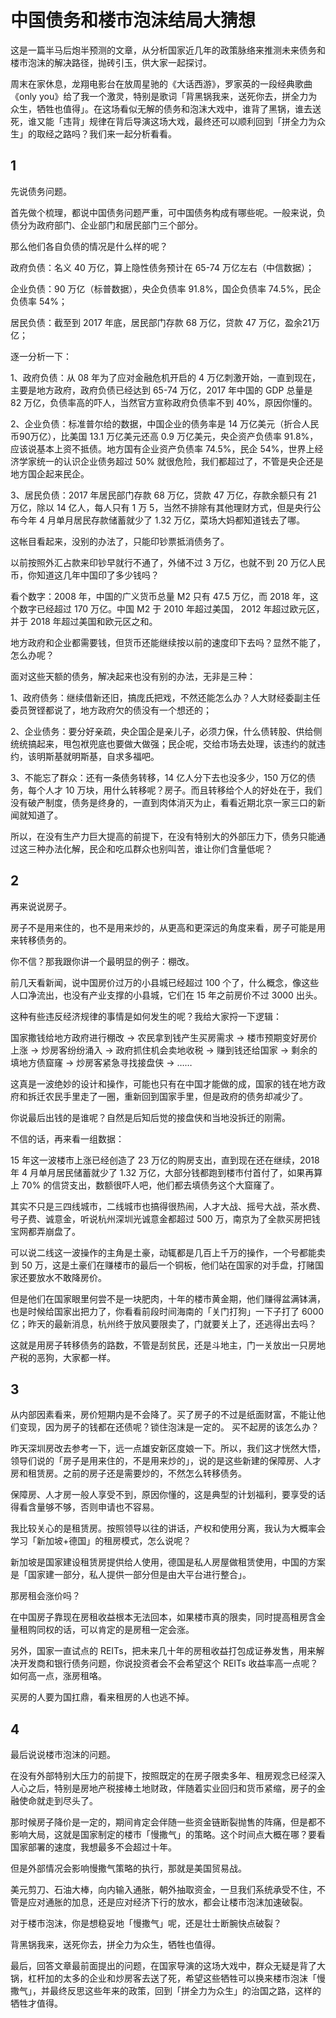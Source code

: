 # 中国债务和楼市泡沫结局大猜想

这是一篇半马后炮半预测的文章，从分析国家近几年的政策脉络来推测未来债务和楼市泡沫的解决路径，抛砖引玉，供大家一起探讨。

周末在家休息，龙翔电影台在放周星驰的《大话西游》，罗家英的一段经典歌曲《only you》给了我一个激灵，特别是歌词「背黑锅我来，送死你去，拼全力为众生，牺牲也值得」。在这场看似无解的债务和泡沫大戏中，谁背了黑锅，谁去送死，谁又能「违背」规律在背后导演这场大戏，最终还可以顺利回到「拼全力为众生」的取经之路吗？我们来一起分析看看。

## 1
先说债务问题。

首先做个梳理，都说中国债务问题严重，可中国债务构成有哪些呢。一般来说，负债分为政府部门、企业部门和居民部门三个部分。

那么他们各自负债的情况是什么样的呢？

政府负债：名义 40 万亿，算上隐性债务预计在 65-74 万亿左右（中信数据）；

企业负债：90 万亿（标普数据），央企负债率 91.8%，国企负债率 74.5%，民企负债率 54%；

居民负债：截至到 2017 年底，居民部门存款 68 万亿，贷款 47 万亿，盈余21万亿；

逐一分析一下：

1、政府负债：从 08 年为了应对金融危机开启的 4 万亿刺激开始，一直到现在，主要是地方政府，政府负债已经达到 65-74 万亿，2017 年中国的 GDP 总量是 82 万亿，负债率高的吓人，当然官方宣称政府负债率不到 40%，原因你懂的。

2、企业负债：标准普尔给的数据，中国企业的债务率是 14 万亿美元（折合人民币90万亿），比美国 13.1 万亿美元还高 0.9 万亿美元，央企资产负债率 91.8%，应该说基本上资不抵债。地方国有企业资产负债率 74.5%，民企 54%，世界上经济学家统一的认识企业债务超过 50% 就很危险，我们都超过了，不管是央企还是地方国企起来民企。

3、居民负债：2017 年居民部门存款 68 万亿，贷款 47 万亿，存款余额只有 21 万亿，除以 14 亿人，每人只有 1 万 5，当然不排除有其他理财方式，但是央行公布今年 4 月单月居民存款储蓄就少了 1.32 万亿，菜场大妈都知道钱去了哪。

这帐目看起来，没别的办法了，只能印钞票抵消债务了。

以前按照外汇占款来印钞早就行不通了，外储不过 3 万亿，也就不到 20 万亿人民币，你知道这几年中国印了多少钱吗？

看个数字：2008 年，中国的广义货币总量 M2 只有 47.5 万亿，而 2018 年，这个数字已经超过 170 万亿。中国 M2 于 2010 年超过美国， 2012 年超过欧元区，并于 2018 年超过美国和欧元区之和。

地方政府和企业都需要钱，但货币还能继续按以前的速度印下去吗？显然不能了，怎么办呢？

面对这些天额的债务，解决起来也没有别的办法，无非是三种：

1、政府债务：继续借新还旧，搞庞氏把戏，不然还能怎么办？人大财经委副主任委员贺铿都说了，地方政府欠的债没有一个想还的；

2、企业债务：要分好亲疏，央企国企是亲儿子，必须力保，什么债转股、供给侧统统搞起来，甩包袱兜底也要做大做强；民企呢，交给市场去处理，该违约的就违约，该明斯基就明斯基，自求多福吧。

3、不能忘了群众：还有一条债务转移，14 亿人分下去也没多少，150 万亿的债务，每个人才 10 万块，用什么转移呢？房子。而且转移给个人的好处在于，我们没有破产制度，债务是终身的，一直到肉体消灭为止，看看近期北京一家三口的新闻就知道了。

所以，在没有生产力巨大提高的前提下，在没有特别大的外部压力下，债务只能通过这三种办法化解，民企和吃瓜群众也别叫苦，谁让你们含量低呢？

## 2

再来说说房子。

房子不是用来住的，也不是用来炒的，从更高和更深远的角度来看，房子可能是用来转移债务的。

你不信？那我跟你讲一个最明显的例子：棚改。

前几天看新闻，说中国房价过万的小县城已经超过 100 个了，什么概念，像这些人口净流出，也没有产业支撑的小县城，它们在 15 年之前房价不过 3000 出头。

这种有些违反经济规律的事情是如何发生的呢？我给大家捋一下逻辑：

国家撒钱给地方政府进行棚改 → 农民拿到钱产生买房需求 → 楼市预期变好房价上涨 → 炒房客纷纷涌入 → 政府抓住机会卖地收税 → 赚到钱还给国家 → 剩余的填地方债窟窿 → 炒房客紧急寻找接盘侠 → ……

这真是一波绝妙的设计和操作，可能也只有在中国才能做的成，国家的钱在地方政府和拆迁农民手里走了一圈，重新回到国家手里，但是政府的债务却减少了。

你说最后出钱的是谁呢？自然是后知后觉的接盘侠和当地没拆迁的刚需。

不信的话，再来看一组数据：

15 年这一波楼市上涨已经创造了 23 万亿的购房支出，直到现在还在继续，2018 年 4 月单月居民储蓄就少了 1.32 万亿，大部分钱都跑到楼市付首付了，如果再算上 70% 的信贷支出，数额很吓人吧，他们都去填债务这个大窟窿了。

其实不只是三四线城市，二线城市也搞得很热闹，人才大战、摇号大战，茶水费、号子费、诚意金，听说杭州深圳光诚意金都超过 500 万，南京为了全款买房把钱宝网都弄崩盘了。

可以说二线这一波操作的主角是土豪，动辄都是几百上千万的操作，一个号都能卖到 50 万，这是土豪们在赚楼市的最后一个铜板，他们站在国家的对手盘，打赌国家还要放水不敢降房价。

但是他们在国家眼里何尝不是一块肥肉，十年的楼市黄金期，他们赚得盆满钵满，也是时候给国家出把力了，你看看前段时间海南的「关门打狗」一下子打了 6000 亿；昨天的最新消息，杭州终于放风要限卖了，门就要关上了，还逃得出去吗？

这就是用房子转移债务的路数，不管是刮贫民，还是斗地主，门一关放出一只房地产税的恶狗，大家都一样。

## 3

从内部因素看来，房价短期内是不会降了。买了房子的不过是纸面财富，不能让他们变现，因为房子的钱都在还债呢？锁住泡沫是一定的。
买不起房的该怎么办？

昨天深圳房改去参考一下，远一点雄安新区度娘一下。所以，我们这才恍然大悟，领导们说的「房子是用来住的，不是用来炒的」，说的是这些新建的保障房、人才房和租赁房。之前的房子还是需要炒的，不然怎么转移债务。

保障房、人才房一般人享受不到，原因你懂的，这是典型的计划福利，要享受的话得看含量够不够，否则申请也不容易。

我比较关心的是租赁房。按照领导以往的讲话，产权和使用分离，我认为大概率会学习「新加坡+德国」的租房模式，怎么说呢？

新加坡是国家建设租赁房提供给人使用，德国是私人房屋做租赁使用，中国的方案是「国家建一部分，私人提供一部分但是由大平台进行整合」。

那房租会涨价吗？

在中国房子靠现在房租收益根本无法回本，如果楼市真的限卖，同时提高租房含金量租购同权的话，可以肯定的是房租一定会涨。

另外，国家一直试点的 REITs，把未来几十年的房租收益打包成证券发售，用来解决开发商和银行债务问题，你说投资者会不会希望这个 REITs 收益率高一点呢？如何高一点，涨房租咯。

买房的人要为国扛鼎，看来租房的人也逃不掉。

## 4

最后说说楼市泡沫的问题。

在没有外部特别大压力的前提下，按照既定的在房子限卖多年、租房观念已经深入人心之后，特别是房地产税接棒土地财政，伴随着实业回归和货币紧缩，房子的金融使命就走到尽头了。

那时候房子降价是一定的，期间肯定会伴随一些资金链断裂抛售的阵痛，但是都不影响大局，这就是国家制定的楼市「慢撒气」的策略。这个时间点大概在哪？要看国家部署的速度，我想最多不会超过十年。

但是外部情况会影响慢撒气策略的执行，那就是美国贸易战。

美元剪刀、石油大棒，向内输入通胀，朝外抽取资金，一旦我们系统承受不住，不管是应对通胀的加息，还是应对经济下行的放水，都会让楼市泡沫加速破裂。

对于楼市泡沫，你是想稳妥地「慢撒气」呢，还是壮士断腕快点破裂？

背黑锅我来，送死你去，拼全力为众生，牺牲也值得。

最后，回答文章最前面提出的问题，在国家导演的这场大戏中，群众无疑是背了大锅，杠杆加的太多的企业和炒房客去送了死，希望这些牺牲可以换来楼市泡沫「慢撒气」，并最终反思这些年来的政策，回到「拼全力为众生」的治国之路，这样的牺牲才值得。

